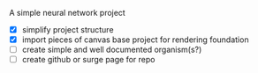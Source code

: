A simple neural network project

- [x] simplify project structure
- [x] import pieces of canvas base project for rendering foundation
- [ ] create simple and well documented organism(s?)
- [ ] create github or surge page for repo
